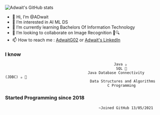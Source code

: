    ![Adwait's GitHub stats](https://github-readme-stats.vercel.app/api?username=ADlv19&count_private=true&show_icons=true&theme=radical)

- 👋 Hi, I’m @ADwait
- 👀 I’m interested in AI ML DS
- 🌱 I’m currently learning Bachelors Of Information Technology
- 💞️ I’m looking to collaborate on Image Recognition      📸🔍
- 📫 How to reach me : [AdwaitG02](https://github.com/ADlv19) or [Adwait's LinkedIn](https://www.linkedin.com/in/adwait-gawade-31750920b/)

### I know 
                                                      Java ☕ 
                                                       SQL 📡
                                          Java Database Connectivity (JDBC) ☕ 📡
                                           Data Structures and Algorithms 
                                                   C Programming
                                                     
 ### Started Programming since 2018
  
                                               ~Joined GitHub 13/05/2021
<!---
ADlv19/ADlv19 is a ✨ special ✨ repository because its `README.md` (this file) appears on your GitHub profile.
You can click the Preview link to take a look at your changes.
--->

